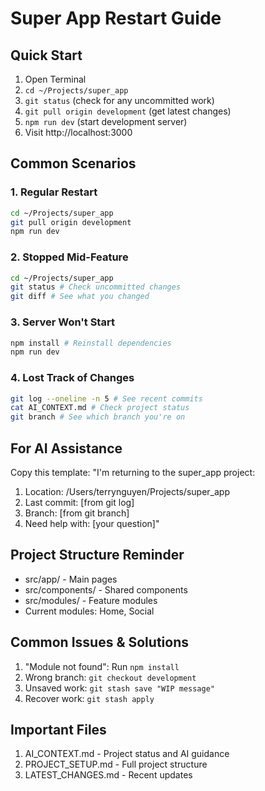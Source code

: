 # Super App Restart Guide

## Quick Start
1. Open Terminal
2. `cd ~/Projects/super_app`
3. `git status` (check for any uncommitted work)
4. `git pull origin development` (get latest changes)
5. `npm run dev` (start development server)
6. Visit http://localhost:3000

## Common Scenarios

### 1. Regular Restart
```bash
cd ~/Projects/super_app
git pull origin development
npm run dev
```

### 2. Stopped Mid-Feature
```bash
cd ~/Projects/super_app
git status # Check uncommitted changes
git diff # See what you changed
```
### 3. Server Won't Start
```bash
npm install # Reinstall dependencies
npm run dev
```

### 4. Lost Track of Changes
```bash
git log --oneline -n 5 # See recent commits
cat AI_CONTEXT.md # Check project status
git branch # See which branch you're on
```

## For AI Assistance
Copy this template:
"I'm returning to the super_app project:
1. Location: /Users/terrynguyen/Projects/super_app
2. Last commit: [from git log]
3. Branch: [from git branch]
4. Need help with: [your question]"

## Project Structure Reminder
- src/app/ - Main pages
- src/components/ - Shared components
- src/modules/ - Feature modules
- Current modules: Home, Social

## Common Issues & Solutions
1. "Module not found": Run `npm install`
2. Wrong branch: `git checkout development`
3. Unsaved work: `git stash save "WIP message"`
4. Recover work: `git stash apply`

## Important Files
1. AI_CONTEXT.md - Project status and AI guidance
2. PROJECT_SETUP.md - Full project structure
3. LATEST_CHANGES.md - Recent updates

